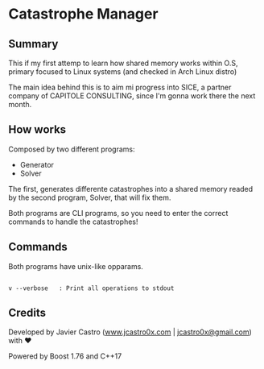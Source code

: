 # Catastrophe Manager

## Summary
This if my first attemp to learn how shared memory works within O.S, primary focused to Linux systems (and checked in Arch Linux distro)

The main idea behind this is to aim mi progress into SICE, a partner company of CAPITOLE CONSULTING, since I'm gonna work there the next month.

## How works
Composed by two different programs:
- Generator
- Solver

The first, generates differente catastrophes into a shared memory readed by the second program, Solver, that will fix them.

Both programs are CLI programs, so you need to enter the correct commands to handle the catastrophes!

## Commands
Both programs have unix-like opparams.

<code>
v --verbose   : Print all operations to stdout
</code>

## Credits
Developed by Javier Castro (www.jcastro0x.com | jcastro0x@gmail.com) with ❤️

Powered by Boost 1.76 and C++17